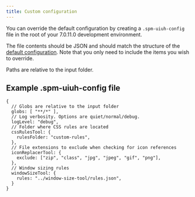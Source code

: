 ```yaml
---
title: Custom configuration
---
```


You can override the default configuration by creating a `.spm-uiuh-config` file in the root of your 7.0.11.0 development environment.

The file contents should be JSON and should match the structure of the [default configuration](https://github.com/IBM/spm-ui-upgrade-helper/blob/main/packages/shared-utils/src/config.js). Note that you only need to include the items you wish to override.

Paths are relative to the input folder.

## Example .spm-uiuh-config file

    {
      // Globs are relative to the input folder
      globs: [ "**/*" ],
      // Log verbosity. Options are quiet/normal/debug.
      logLevel: "debug",
      // Folder where CSS rules are located
      cssRulesTool: {
        rulesFolder: "custom-rules",
      },
      // File extensions to exclude when checking for icon references
      iconReplacerTool: {
        exclude: ["zip", "class", "jpg", "jpeg", "gif", "png"],
      },
      // Window sizing rules
      windowSizeTool: {
        rules: "../window-size-tool/rules.json",
      }
    }
